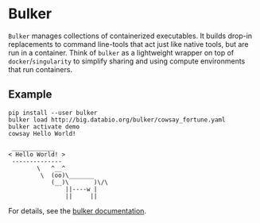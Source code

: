 # Bulker

`Bulker` manages collections of containerized executables. It builds drop-in replacements to command line-tools that act just like native tools, but are run in a container. Think of `bulker` as a lightweight wrapper on top of `docker`/`singularity` to simplify sharing and using compute environments that run containers.

## Example


```
pip install --user bulker
bulker load http://big.databio.org/bulker/cowsay_fortune.yaml
bulker activate demo
cowsay Hello World!
```
```
 ____________
< Hello World! >
 --------------
        \   ^__^
         \  (oo)\_______
            (__)\       )\/\
                ||----w |
                ||     ||
```

For details, see the [bulker documentation](https://bulker.databio.org).